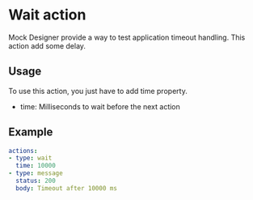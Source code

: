 # Wait action

Mock Designer provide a way to test application timeout handling. This action add some delay.

## Usage

To use this action, you just have to add time property.
* time: Milliseconds to wait before the next action

## Example

```yaml
actions:
- type: wait
  time: 10000
- type: message
  status: 200
  body: Timeout after 10000 ms
```